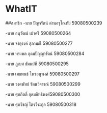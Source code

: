 # WhatIT

##สมาชิก
-นาย ปัญจรัตน์ ด่านอรุโณทัย 59080500239

-นาย อนุวัฒน์ เม้าศรี 59080500264

-นาย จาตุรงค์  สุภามณี 59080500277

-นาย ทรงพล อุดมปัญญารัตน์ 59080500284

-นาย ภูเบศ  ธัมมปที 59080500295

-นาย เมธพนธ์ ไพรอนุพงศ์ 59080500297

-นาย วงศพัทธ์ รัตนวิจารณ์ 59080500299

-นาย ศุภกิตติ์  อุดมอิทธิพงศ์59080500300

-นาย ศุภวิชญ์ ไตรวีระกุล 59080500318







